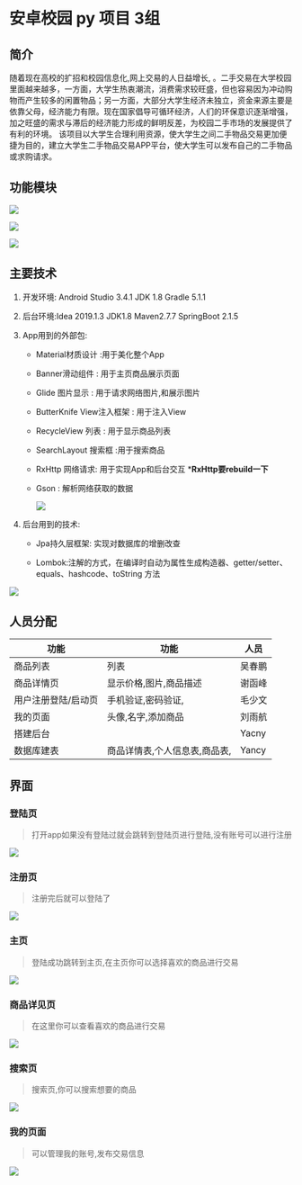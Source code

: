 # 安卓校园 py 项目 3组

## 简介
随着现在高校的扩招和校园信息化,网上交易的人日益增长, 。二手交易在大学校园里面越来越多，一方面，大学生热衷潮流，消费需求较旺盛，但也容易因为冲动购物而产生较多的闲置物品；另一方面，大部分大学生经济未独立，资金来源主要是依靠父母，经济能力有限。现在国家倡导可循环经济，人们的环保意识逐渐增强，加之旺盛的需求与滞后的经济能力形成的鲜明反差，为校园二手市场的发展提供了有利的环境。
该项目以大学生合理利用资源，使大学生之间二手物品交易更加便捷为目的，建立大学生二手物品交易APP平台，使大学生可以发布自己的二手物品或求购请求。

## 功能模块

![](https://raw.githubusercontent.com/986244073/yancy-picGo/master/img/20190624130554.png?token=AD56OBLKUFE3GPYRHASFXX25CBNHG)

![](https://raw.githubusercontent.com/986244073/yancy-picGo/master/img/20190624130643.png?token=AD56OBMJG4XFWO54OSTLOX25CBNKI)

![](https://raw.githubusercontent.com/986244073/yancy-picGo/master/img/20190624130656.png?token=AD56OBIIC7ZBWHJW4BGNGKK5CBNLC)



## 主要技术

1. 开发环境: Android Studio 3.4.1 JDK 1.8 Gradle 5.1.1

2. 后台环境:Idea 2019.1.3 JDK1.8 Maven2.7.7 SpringBoot 2.1.5

3. App用到的外部包: 

   - Material材质设计 :用于美化整个App

   - Banner滑动组件 : 用于主页商品展示页面

   - Glide 图片显示 : 用于请求网络图片,和展示图片

   - ButterKnife View注入框架 : 用于注入View

   - RecycleView 列表 : 用于显示商品列表

   - SearchLayout 搜索框 :用于搜索商品

   - RxHttp 网络请求: 用于实现App和后台交互 ***RxHttp要rebuild一下**

   - Gson : 解析网络获取的数据

     ![](https://raw.githubusercontent.com/986244073/yancy-picGo/master/img/20190624130817.png?token=AD56OBJGAJXBGS57GOYEP225CBNQI)

4. 后台用到的技术:

   - Jpa持久层框架: 实现对数据库的增删改查

   - Lombok:注解的方式，在编译时自动为属性生成构造器、getter/setter、equals、hashcode、toString 方法

![](https://raw.githubusercontent.com/986244073/yancy-picGo/master/img/20190624130915.png?token=AD56OBNNNU5KCX7BMV27VAK5CBNTY)





## 人员分配


| 功能                | 功能                              | 人员   |
| ------------------- | --------------------------------- | ------ |
| 商品列表            | 列表                              | 吴春鹏 |
| 商品详情页          | 显示价格,图片,商品描述            | 谢函峰 |
| 用户注册登陆/启动页 | 手机验证,密码验证,                | 毛少文 |
| 我的页面            | 头像,名字,添加商品 | 刘雨航 |
| 搭建后台            |                                   | Yacny |
| 数据库建表          | 商品详情表,个人信息表,商品表,     | Yancy |



## 界面

### 登陆页

> 打开app如果没有登陆过就会跳转到登陆页进行登陆,没有账号可以进行注册

![](https://raw.githubusercontent.com/986244073/yancy-picGo/master/img/20190624130951.png?token=AD56OBLF2JTL5XZJ6SY7WKC5CBNWA)

### 注册页

> 注册完后就可以登陆了

![](https://raw.githubusercontent.com/986244073/yancy-picGo/master/img/20190624131043.png?token=AD56OBLO5CSICDW22YLB66C5CBNZI)

### 主页

> 登陆成功跳转到主页,在主页你可以选择喜欢的商品进行交易

![](https://raw.githubusercontent.com/986244073/yancy-picGo/master/img/20190624131118.png?token=AD56OBOGBZDA5P5DK4ZWQ4K5CBN4A)

### 商品详见页

> 在这里你可以查看喜欢的商品进行交易

![](https://raw.githubusercontent.com/986244073/yancy-picGo/master/img/20190624131208.png?token=AD56OBLLKUXAPQEYOB6GZXK5CBN7C)

### 搜索页

> 搜索页,你可以搜索想要的商品

![](https://raw.githubusercontent.com/986244073/yancy-picGo/master/img/20190624131406.png?token=AD56OBOC4VTZDTAHEUZHLJ25CBOF6)

### 我的页面

> 可以管理我的账号,发布交易信息

![](https://raw.githubusercontent.com/986244073/yancy-picGo/master/img/20190624131231.png?token=AD56OBLTLWLMVY7EE7OSZGC5CBOAC)